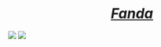

<h1 align="middle"><i> <a href="https://fanda2.github.io">Fanda</a></i> </h1> 
<div align="middle" style="display:flex;height:100px" >
<div align="middle">

<img  src="https://github-readme-stats.vercel.app/api/top-langs/?username=fanda2&layout=compact" />

<img src="https://github-readme-stats.vercel.app/api?username=fanda2&show_icons=true&icon_color=CE1D2D&text_color=718096&bg_color=ffffff&hide_title=false" />

</div>

